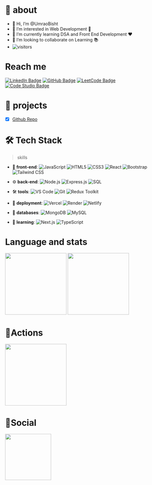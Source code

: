 # 🚀 about

- 👋  Hi, I’m @UmraoBisht
- 👀 I’m interested in Web Development 💞
- 🌱 I’m currently learning DSA and Front End Development ❤
- 💞️ I’m looking to collaborate on Learning 📚
- ![visitors](https://visitor-badge.laobi.icu/badge?page_id=UmraoBisht.UmraoBisht)

# Reach me
[![LinkedIn Badge](https://custom-icon-badges.demolab.com/badge/Umrao%20Bisht-0A66C2?style=for-the-badge&logo=linkedin&logoColor=white)](https://linkedin.com/in/UmraoBisht)
[![GitHub Badge](https://custom-icon-badges.demolab.com/badge/Umrao%20Bisht-181717?style=for-the-badge&logo=github&logoColor=white)](https://github.com/UmraoBisht)
[![LeetCode Badge](https://custom-icon-badges.demolab.com/badge/Umrao%20Bisht-F9DC5C?style=for-the-badge&logo=leetcode&logoColor=black)](https://leetcode.com/u/Umrao_Bisht/)
[![Code Studio Badge](https://custom-icon-badges.demolab.com/badge/Umrao%20Bisht-0F4C81?style=for-the-badge&logo=coding-ninjas&logoColor=white)](https://www.naukri.com/code360/profile/umraobisht)


# 🎫 projects
- [x] [Github Repo](https://umraobisht.github.io/umraobisht/)

# 🛠 Tech Stack

> skills

- 🎨 **front-end**: 
![JavaScript](https://custom-icon-badges.demolab.com/badge/JavaScript-F7DF1E?style=for-the-badge&logo=javascript&logoColor=black)
![HTML5](https://custom-icon-badges.demolab.com/badge/HTML5-E34F26?style=for-the-badge&logo=html5&logoColor=white)
![CSS3](https://custom-icon-badges.demolab.com/badge/CSS3-1572B6?style=for-the-badge&logo=css3&logoColor=white)
![React](https://custom-icon-badges.demolab.com/badge/React-61DAFB?style=for-the-badge&logo=react&logoColor=black)
![Bootstrap](https://custom-icon-badges.demolab.com/badge/Bootstrap-7952B3?style=for-the-badge&logo=bootstrap&logoColor=white)
![Tailwind CSS](https://custom-icon-badges.demolab.com/badge/Tailwind%20CSS-38B2AC?style=for-the-badge&logo=tailwindcss&logoColor=white)


- ⚙️ **back-end**: 
![Node.js](https://custom-icon-badges.demolab.com/badge/Node.js-68A063?style=for-the-badge&logo=node.js&logoColor=white) 
![Express.js](https://custom-icon-badges.demolab.com/badge/Express.js-000000?style=for-the-badge&logo=express&logoColor=white) 
![SQL](https://custom-icon-badges.demolab.com/badge/SQL-025E8C?style=for-the-badge&logo=database&logoColor=white)



- 🛠️ **tools**: 
 ![VS Code](https://custom-icon-badges.demolab.com/badge/VS%20Code-007ACC?style=for-the-badge&logo=visualstudiocode&logoColor=white) 
![Git](https://custom-icon-badges.demolab.com/badge/Git-F05032?style=for-the-badge&logo=git&logoColor=white) 
![Redux Toolkit](https://custom-icon-badges.demolab.com/badge/Redux%20Toolkit-764ABC?style=for-the-badge&logo=redux&logoColor=white)


- 🚀 **deployment**: 
 ![Vercel](https://custom-icon-badges.demolab.com/badge/Vercel-000000?style=for-the-badge&logo=vercel&logoColor=white) 
![Render](https://custom-icon-badges.demolab.com/badge/Render-5B7FBA?style=for-the-badge&logo=render&logoColor=white) 
![Netlify](https://custom-icon-badges.demolab.com/badge/Netlify-00C7B7?style=for-the-badge&logo=netlify&logoColor=white)


- 💾 **databases**: 
![MongoDB](https://custom-icon-badges.demolab.com/badge/MongoDB-47A248?style=for-the-badge&logo=mongodb&logoColor=white) 
![MySQL](https://custom-icon-badges.demolab.com/badge/MySQL-4479A1?style=for-the-badge&logo=mysql&logoColor=white)


- 🌱 **learning**: 
![Next.js](https://custom-icon-badges.demolab.com/badge/Next.js-000000?style=for-the-badge&logo=next.js&logoColor=white) 
![TypeScript](https://custom-icon-badges.demolab.com/badge/TypeScript-3178C6?style=for-the-badge&logo=typescript&logoColor=white)



# Language and stats

<div>
    <img height="200px" src="https://github-readme-stats.vercel.app/api/top-langs/?username=umraobisht&exclude_repo=github-readme-stats,umraobisht.github.io&layout=compact"/>
    <img height="200px" src="https://github-readme-stats.vercel.app/api?username=umraobisht&theme=aura&show_icons=true&layout=compact"/>

</div>


# 🔭Actions

<div>
    <img height="200px" src="https://github-readme-streak-stats.herokuapp.com/?user=umraobisht"/>
</div>


# 🌱Social

<div>
    <img height="150px" src="https://github-profile-trophy.vercel.app/?username=umraobisht&&title=MultiLanguage,Repositories,Commits&column=3&margin-w=30&margin-h=15"/>
</div>

